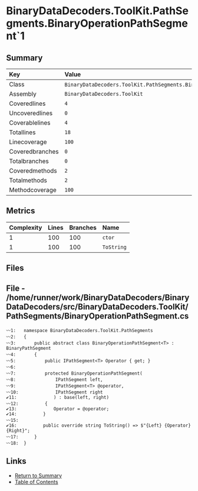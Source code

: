 ﻿# BinaryDataDecoders.ToolKit.PathSegments.BinaryOperationPathSegment`1

## Summary

| Key             | Value                                                                  |
| :-------------- | :--------------------------------------------------------------------- |
| Class           | `BinaryDataDecoders.ToolKit.PathSegments.BinaryOperationPathSegment`1` |
| Assembly        | `BinaryDataDecoders.ToolKit`                                           |
| Coveredlines    | `4`                                                                    |
| Uncoveredlines  | `0`                                                                    |
| Coverablelines  | `4`                                                                    |
| Totallines      | `18`                                                                   |
| Linecoverage    | `100`                                                                  |
| Coveredbranches | `0`                                                                    |
| Totalbranches   | `0`                                                                    |
| Coveredmethods  | `2`                                                                    |
| Totalmethods    | `2`                                                                    |
| Methodcoverage  | `100`                                                                  |

## Metrics

| Complexity | Lines | Branches | Name       |
| :--------- | :---- | :------- | :--------- |
| 1          | 100   | 100      | `ctor`     |
| 1          | 100   | 100      | `ToString` |

## Files

## File - /home/runner/work/BinaryDataDecoders/BinaryDataDecoders/src/BinaryDataDecoders.ToolKit/PathSegments/BinaryOperationPathSegment.cs

```CSharp
〰1:   namespace BinaryDataDecoders.ToolKit.PathSegments
〰2:   {
〰3:       public abstract class BinaryOperationPathSegment<T> : BinaryPathSegment
〰4:       {
〰5:           public IPathSegment<T> Operator { get; }
〰6:   
〰7:           protected BinaryOperationPathSegment(
〰8:               IPathSegment left,
〰9:               IPathSegment<T> @operator,
〰10:              IPathSegment right
✔11:              ) : base(left, right)
〰12:          {
✔13:              Operator = @operator;
✔14:          }
〰15:  
✔16:          public override string ToString() => $"{Left} {Operator} {Right}";
〰17:      }
〰18:  }
```

## Links

* [Return to Summary](Summary.md)
* [Table of Contents](../TOC.md)

